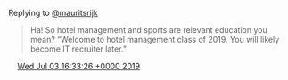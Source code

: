 Replying to [@mauritsrijk](https://twitter.com/mauritsrijk/status/1146073279880409088)

> Ha\! So hotel management and sports are relevant education you mean? “Welcome to hotel management class of 2019\. You will likely become IT recruiter later\.”

<img src="../../media/tweet.ico" width="12" /> [Wed Jul 03 16:33:26 +0000 2019](https://twitter.com/DromerDenker/status/1146456929176379392)